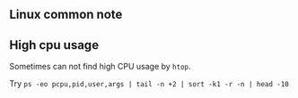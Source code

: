 ## Linux common note

## High cpu usage

Sometimes can not find high CPU usage by `htop`.

Try `ps -eo pcpu,pid,user,args | tail -n +2 | sort -k1 -r -n | head -10`

